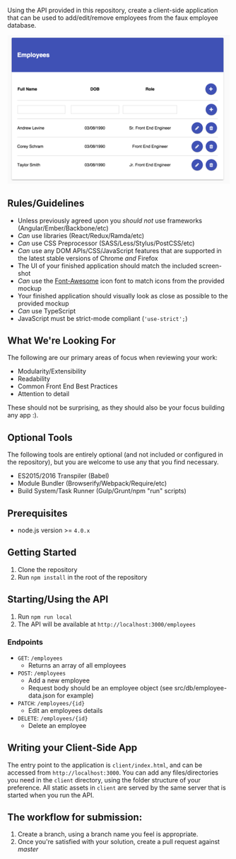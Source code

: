 

Using the API provided in this repository, create a client-side application that can be used to add/edit/remove employees from the faux employee database.

![screenshot.png](screenshot.png)

## Rules/Guidelines
- Unless previously agreed upon you *should not* use frameworks (Angular/Ember/Backbone/etc)
- *Can* use libraries (React/Redux/Ramda/etc)
- *Can* use CSS Preprocessor (SASS/Less/Stylus/PostCSS/etc)
- *Can* use any DOM APIs/CSS/JavaScript features that are supported in the latest stable versions of Chrome *and* Firefox
- The UI of your finished application should match the included screen-shot
- *Can* use the [Font-Awesome](https://fortawesome.github.io/Font-Awesome/) icon font to match icons from the provided mockup
- Your finished application should visually look as close as possible to the provided mockup
- *Can* use TypeScript
- JavaScript must be strict-mode compliant (`'use-strict';`)


## What We're Looking For
The following are our primary areas of focus when reviewing your work:

- Modularity/Extensibility
- Readability
- Common Front End Best Practices
- Attention to detail

These should not be surprising, as they should also be your focus building any app :).

## Optional Tools
The following tools are entirely optional (and not included or configured in the repository), but you are welcome to use any that you find necessary.

- ES2015/2016 Transpiler (Babel)
- Module Bundler (Browserify/Webpack/Require/etc)
- Build System/Task Runner (Gulp/Grunt/npm "run" scripts)

## Prerequisites
- node.js version >= `4.0.x`

## Getting Started
1. Clone the repository
2. Run `npm install` in the root of the repository

## Starting/Using the API
1. Run `npm run local`
2. The API will be available at `http://localhost:3000/employees`

### Endpoints
- `GET`: `/employees`
    - Returns an array of all employees
- `POST`: `/employees`
    - Add a new employee
    - Request body should be an employee object (see src/db/employee-data.json for example)
- `PATCH`: `/employees/{id}`
    - Edit an employees details
- `DELETE`: `/employees/{id}`
    - Delete an employee

## Writing your Client-Side App
The entry point to the application is `client/index.html`, and can be accessed from `http://localhost:3000`. You can add any files/directories you need in the `client` directory, using the folder structure of your preference. All static assets in `client` are served by the same server that is started when you run the API.

## The workflow for submission:
1. Create a branch, using a branch name you feel is appropriate.
2. Once you're satisfied with your solution, create a pull request against _master_
